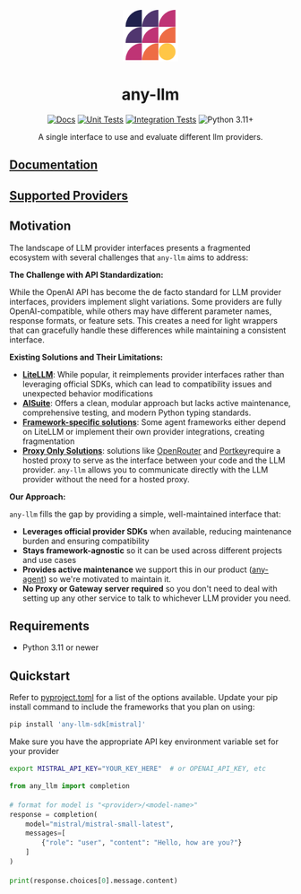 <p align="center">
  <picture>
    <img src="docs/images/any-llm-logo-mark.png" width="20%" alt="Project logo"/>
  </picture>
</p>

<div align="center">

# any-llm

[![Docs](https://github.com/mozilla-ai/any-llm/actions/workflows/docs.yaml/badge.svg)](https://github.com/mozilla-ai/any-llm/actions/workflows/docs.yaml/)
[![Unit Tests](https://github.com/mozilla-ai/any-llm/actions/workflows/tests-unit.yaml/badge.svg)](https://github.com/mozilla-ai/any-llm/actions/workflows/tests-unit.yaml/)
[![Integration Tests](https://github.com/mozilla-ai/any-llm/actions/workflows/tests-integration.yaml/badge.svg)](https://github.com/mozilla-ai/any-llm/actions/workflows/tests-integration.yaml/)
![Python 3.11+](https://img.shields.io/badge/python-3.11%2B-blue.svg)

A single interface to use and evaluate different llm providers.

</div>

## [Documentation](https://mozilla-ai.github.io/any-llm/)

## [Supported Providers](https://mozilla-ai.github.io/any-llm/providers)

## Motivation

The landscape of LLM provider interfaces presents a fragmented ecosystem with several challenges that `any-llm` aims to address:

**The Challenge with API Standardization:**

While the OpenAI API has become the de facto standard for LLM provider interfaces, providers implement slight variations. Some providers are fully OpenAI-compatible, while others may have different parameter names, response formats, or feature sets. This creates a need for light wrappers that can gracefully handle these differences while maintaining a consistent interface.

**Existing Solutions and Their Limitations:**

- **[LiteLLM](https://github.com/BerriAI/litellm)**: While popular, it reimplements provider interfaces rather than leveraging official SDKs, which can lead to compatibility issues and unexpected behavior modifications
- **[AISuite](https://github.com/andrewyng/aisuite/issues)**: Offers a clean, modular approach but lacks active maintenance, comprehensive testing, and modern Python typing standards.
- **[Framework-specific solutions](https://github.com/agno-agi/agno/tree/main/libs/agno/agno/models)**: Some agent frameworks either depend on LiteLLM or implement their own provider integrations, creating fragmentation
- **[Proxy Only Solutions](https://openrouter.ai/)**: solutions like [OpenRouter](https://openrouter.ai/) and [Portkey](https://github.com/Portkey-AI/portkey-python-sdk)require a hosted proxy to serve as the interface between your code and the LLM provider. `any-llm` allows you to communicate directly with the LLM provider without the need for a hosted proxy.

**Our Approach:**

`any-llm` fills the gap by providing a simple, well-maintained interface that:
- **Leverages official provider SDKs** when available, reducing maintenance burden and ensuring compatibility
- **Stays framework-agnostic** so it can be used across different projects and use cases
- **Provides active maintenance** we support this in our product ([any-agent](https://github.com/mozilla-ai/any-agent)) so we're motivated to maintain it.
- **No Proxy or Gateway server required** so you don't need to deal with setting up any other service to talk to whichever LLM provider you need.



## Requirements

- Python 3.11 or newer

## Quickstart

Refer to [pyproject.toml](./pyproject.toml) for a list of the options available.
Update your pip install command to include the frameworks that you plan on using:

```bash
pip install 'any-llm-sdk[mistral]'
```

Make sure you have the appropriate API key environment variable set for your provider

```bash
export MISTRAL_API_KEY="YOUR_KEY_HERE"  # or OPENAI_API_KEY, etc
```

```python
from any_llm import completion

# format for model is "<provider>/<model-name>"
response = completion(
    model="mistral/mistral-small-latest",
    messages=[
        {"role": "user", "content": "Hello, how are you?"}
    ]
)

print(response.choices[0].message.content)
```
